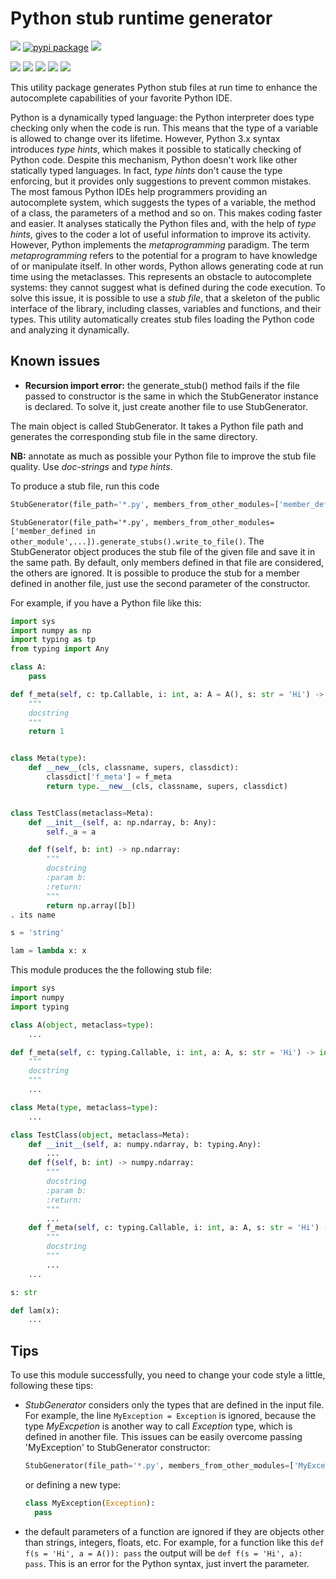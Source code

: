# Python stub runtime generator
![](https://github.com/micheleantonazzi/python-stub-runtime-generator/workflows/Build/badge.svg?branch=main)
[![pypi package](https://img.shields.io/pypi/v/stub-generator.svg)](https://pypi.org/project/stub-generator/)
[![](https://sonarcloud.io/api/project_badges/measure?project=micheleantonazzi_python-stub-runtime-generator&metric=coverage)](https://sonarcloud.io/dashboard/index/micheleantonazzi_python-stub-runtime-generator)



[![](https://sonarcloud.io/api/project_badges/measure?project=micheleantonazzi_python-stub-runtime-generator&metric=alert_status)](https://sonarcloud.io/dashboard/index/micheleantonazzi_python-stub-runtime-generator)
[![](https://sonarcloud.io/api/project_badges/measure?project=micheleantonazzi_python-stub-runtime-generator&metric=sqale_rating)](https://sonarcloud.io/dashboard/index/micheleantonazzi_python-stub-runtime-generator)
[![](https://sonarcloud.io/api/project_badges/measure?project=micheleantonazzi_python-stub-runtime-generator&metric=reliability_rating)](https://sonarcloud.io/dashboard/index/micheleantonazzi_python-stub-runtime-generator)
[![](https://sonarcloud.io/api/project_badges/measure?project=micheleantonazzi_python-stub-runtime-generator&metric=security_rating)](https://sonarcloud.io/dashboard/index/micheleantonazzi_python-stub-runtime-generator)
[![](https://sonarcloud.io/api/project_badges/measure?project=micheleantonazzi_python-stub-runtime-generator&metric=vulnerabilities)](https://sonarcloud.io/dashboard/index/micheleantonazzi_python-stub-runtime-generator)

This utility package generates Python stub files at run time to enhance the autocomplete capabilities of your favorite Python IDE.

Python is a dynamically typed language: the Python interpreter does type checking only when the code is run. This means that the type of a variable is allowed to change over its lifetime. 
However, Python 3.x syntax introduces *type hints*, which makes it possible to statically checking of Python code. 
Despite this mechanism, Python doesn't work like other statically typed languages. 
In fact, *type hints* don't cause the type enforcing, but it provides only suggestions to prevent common mistakes.
The most famous Python IDEs help programmers providing an autocomplete system, which suggests the types of a variable, the method of a class, the parameters of a method and so on.
This makes coding faster and easier. It analyses statically the Python files and, with the help of *type hints*, gives to the coder a lot of useful information to improve its activity.
However, Python implements the *metaprogramming* paradigm.
The term *metaprogramming* refers to the potential for a program to have knowledge of or manipulate itself.
In other words, Python allows generating code at run time using the metaclasses.
This represents an obstacle to autocomplete systems: they cannot suggest what is defined during the code execution.
To solve this issue, it is possible to use a *stub file*,
that a skeleton of the public interface of the library, including classes, variables and functions, and their types.
This utility automatically creates stub files loading the Python code and analyzing it dynamically.

## Known issues

* **Recursion import error:** the generate_stub() method fails if the file passed to constructor is the same in which the StubGenerator instance is declared. To solve it, just create another file to use StubGenerator.

The main object is called StubGenerator. It takes a Python file path and generates the corresponding stub file in the same directory. 

**NB:** annotate as much as possible your Python file to improve the stub file quality. Use *doc-strings* and *type hints*.

To produce a stub file, run this code 

```python
StubGenerator(file_path='*.py', members_from_other_modules=['member_defined_in_other_module',...]).generate_stubs().write_to_file()
```

```StubGenerator(file_path='*.py', members_from_other_modules=['member_defined in other_module',...]).generate_stubs().write_to_file()```. The StubGenerator object produces the stub file of the given file and save it in the same path. By default, only members defined in that file are considered, the others are ignored. It is possible to produce the stub for a member defined in another file, just use the second parameter of the constructor.

For example, if you have a Python file like this:

```python
import sys
import numpy as np
import typing as tp
from typing import Any

class A:
    pass

def f_meta(self, c: tp.Callable, i: int, a: A = A(), s: str = 'Hi') -> int:
    """
    docstring
    """
    return 1


class Meta(type):
    def __new__(cls, classname, supers, classdict):
        classdict['f_meta'] = f_meta
        return type.__new__(cls, classname, supers, classdict)


class TestClass(metaclass=Meta):
    def __init__(self, a: np.ndarray, b: Any):
        self._a = a

    def f(self, b: int) -> np.ndarray:
        """
        docstring
        :param b:
        :return:
        """
        return np.array([b])
. its name 

s = 'string'

lam = lambda x: x
```

This module produces the the following stub file:

```python
import sys
import numpy
import typing

class A(object, metaclass=type):
	...

def f_meta(self, c: typing.Callable, i: int, a: A, s: str = 'Hi') -> int:
	"""
	docstring
	"""
	...

class Meta(type, metaclass=type):
	...

class TestClass(object, metaclass=Meta):
	def __init__(self, a: numpy.ndarray, b: typing.Any):
		...
	def f(self, b: int) -> numpy.ndarray:
		"""
		docstring
		:param b:
		:return:
		"""
		...
	def f_meta(self, c: typing.Callable, i: int, a: A, s: str = 'Hi') -> int:
		"""
		docstring
		"""
		...
	...

s: str

def lam(x):
	...
```

## Tips

To use this module successfully, you need to change your code style a little, following these tips:

* *StubGenerator* considers only the types that are defined in the input file. For example, the line ```MyException = Exception``` is ignored, because the type *MyExcpetion* is another way to call *Exception* type, which is defined in another file. This issues can be easily overcome passing 'MyException' to StubGenerator constructor:

  ```python
  StubGenerator(file_path='*.py', members_from_other_modules=['MyException']).generate_stubs().write_to_file()
  ```

  or defining a new type:

  ```python
  class MyException(Exception):
  	pass
  ```

* the default parameters of a function are ignored if they are objects other than strings, integers, floats, etc. For example, for a function like this ```def f(s = 'Hi', a = A()): pass``` the output will be ```def f(s = 'Hi', a): pass```. This is an error for the Python syntax, just invert the parameter.